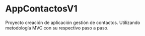 # AppContactosV1
Proyecto creación de aplicación gestión de contactos. Utilizando metodología MVC con su respectivo paso a paso.
